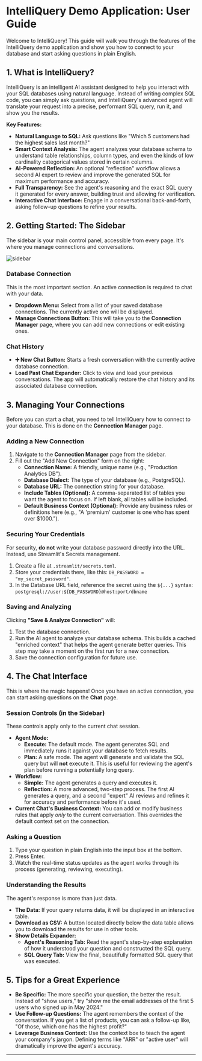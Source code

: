 # IntelliQuery Demo Application: User Guide

Welcome to IntelliQuery! This guide will walk you through the features of the IntelliQuery demo application and show you how to connect to your database and start asking questions in plain English.

## 1. What is IntelliQuery?

IntelliQuery is an intelligent AI assistant designed to help you interact with your SQL databases using natural language. Instead of writing complex SQL code, you can simply ask questions, and IntelliQuery's advanced agent will translate your request into a precise, performant SQL query, run it, and show you the results.

**Key Features:**

- **Natural Language to SQL:** Ask questions like "Which 5 customers had the highest sales last month?"
- **Smart Context Analysis:** The agent analyzes your database schema to understand table relationships, column types, and even the kinds of low cardinality categorical values stored in certain columns.
- **AI-Powered Reflection:** An optional "reflection" workflow allows a second AI expert to review and improve the generated SQL for maximum performance and accuracy.
- **Full Transparency:** See the agent's reasoning and the exact SQL query it generated for every answer, building trust and allowing for verification.
- **Interactive Chat Interface:** Engage in a conversational back-and-forth, asking follow-up questions to refine your results.

## 2. Getting Started: The Sidebar

The sidebar is your main control panel, accessible from every page. It's where you manage connections and conversations.

![sidebar](./assets/sidebar.png)

### Database Connection

This is the most important section. An active connection is required to chat with your data.

- **Dropdown Menu:** Select from a list of your saved database connections. The currently active one will be displayed.
- **Manage Connections Button:** This will take you to the **Connection Manager** page, where you can add new connections or edit existing ones.

### Chat History

- **➕ New Chat Button:** Starts a fresh conversation with the currently active database connection.
- **Load Past Chat Expander:** Click to view and load your previous conversations. The app will automatically restore the chat history and its associated database connection.

## 3. Managing Your Connections

Before you can start a chat, you need to tell IntelliQuery how to connect to your database. This is done on the **Connection Manager** page.

 <!-- Screenshot of the Connection Manager page -->

### Adding a New Connection

1.  Navigate to the **Connection Manager** page from the sidebar.
2.  Fill out the "Add New Connection" form on the right:
    - **Connection Name:** A friendly, unique name (e.g., "Production Analytics DB").
    - **Database Dialect:** The type of your database (e.g., PostgreSQL).
    - **Database URL:** The connection string for your database.
    - **Include Tables (Optional):** A comma-separated list of tables you want the agent to focus on. If left blank, all tables will be included.
    - **Default Business Context (Optional):** Provide any business rules or definitions here (e.g., "A 'premium' customer is one who has spent over $1000.").

### Securing Your Credentials

For security, **do not** write your database password directly into the URL. Instead, use Streamlit's Secrets management.

1.  Create a file at `.streamlit/secrets.toml`.
2.  Store your credentials there, like this: `DB_PASSWORD = "my_secret_password"`.
3.  In the Database URL field, reference the secret using the `${...}` syntax:
    `postgresql://user:${DB_PASSWORD}@host:port/dbname`

### Saving and Analyzing

Clicking **"Save & Analyze Connection"** will:

1.  Test the database connection.
2.  Run the AI agent to analyze your database schema. This builds a cached "enriched context" that helps the agent generate better queries. This step may take a moment on the first run for a new connection.
3.  Save the connection configuration for future use.

## 4. The Chat Interface

This is where the magic happens! Once you have an active connection, you can start asking questions on the **Chat** page.

 <!-- Screenshot of the Chat Interface -->

### Session Controls (in the Sidebar)

These controls apply only to the current chat session.

- **Agent Mode:**
    - **Execute:** The default mode. The agent generates SQL and immediately runs it against your database to fetch results.
    - **Plan:** A safe mode. The agent will generate and validate the SQL query but will **not** execute it. This is useful for reviewing the agent's plan before running a potentially long query.
- **Workflow:**
    - **Simple:** The agent generates a query and executes it.
    - **Reflection:** A more advanced, two-step process. The first AI generates a query, and a second "expert" AI reviews and refines it for accuracy and performance before it's used.
- **Current Chat's Business Context:** You can add or modify business rules that apply _only_ to the current conversation. This overrides the default context set on the connection.

### Asking a Question

1.  Type your question in plain English into the input box at the bottom.
2.  Press Enter.
3.  Watch the real-time status updates as the agent works through its process (generating, reviewing, executing).

### Understanding the Results

The agent's response is more than just data.

- **The Data:** If your query returns data, it will be displayed in an interactive table.
- **Download as CSV:** A button located directly below the data table allows you to download the results for use in other tools.
- **Show Details Expander:**
    - **Agent's Reasoning Tab:** Read the agent's step-by-step explanation of how it understood your question and constructed the SQL query.
    - **SQL Query Tab:** View the final, beautifully formatted SQL query that was executed.

## 5. Tips for a Great Experience

- **Be Specific:** The more specific your question, the better the result. Instead of "show users," try "show me the email addresses of the first 5 users who signed up in May 2024."
- **Use Follow-up Questions:** The agent remembers the context of the conversation. If you get a list of products, you can ask a follow-up like, "Of those, which one has the highest profit?"
- **Leverage Business Context:** Use the context box to teach the agent your company's jargon. Defining terms like "ARR" or "active user" will dramatically improve the agent's accuracy.

---
